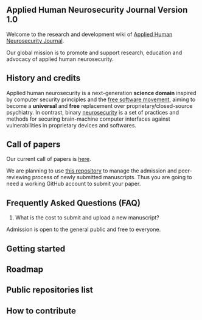 ## Applied Human Neurosecurity Journal Version 1.0 

Welcome to the research and development wiki of [Applied Human Neurosecurity Journal](https://open-neurosecurity.org).

Our global mission is to promote and support research, education and advocacy of applied human neurosecurity.  

## History and credits

Applied human neurosecurity is a next-generation **science domain** inspired by computer security principles and the [free software movement](https://www.gnu.org), aiming to become a **universal** and **free** replacement over proprietary/closed-source psychiatry. In contrast, binary [neurosecurity](https://www.wikipedia.org/wiki/Neurosecurity) is a set of practices and methods for securing brain-machine computer interfaces against vulnerabilities in proprietary devices and softwares. 

## Call of papers 

Our current call of papers is [here](https://open-neurosecurity.org/editorial/163).

We are planning to use [this repository](https://github.com/AHNJournal/ahnjournal-preprints) to manage the admission and peer-reviewing process of newly submitted manuscripts. Thus you are going to need a working GitHub account to submit your paper.  

## Frequently Asked Questions (FAQ)

1. What is the cost to submit and upload a new manuscript? 
   
Admission is open to the general public and free to everyone. 

## Getting started 

## Roadmap 

## Public repositories list

## How to contribute 

<!--

**Here are some ideas to get you started:**

🙋‍♀️ A short introduction - what is your organization all about?
🌈 Contribution guidelines - how can the community get involved?
👩‍💻 Useful resources - where can the community find your docs? Is there anything else the community should know?
🍿 Fun facts - what does your team eat for breakfast?
🧙 Remember, you can do mighty things with the power of [Markdown](https://docs.github.com/github/writing-on-github/getting-started-with-writing-and-formatting-on-github/basic-writing-and-formatting-syntax)
-->
